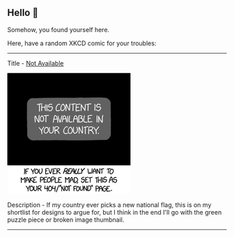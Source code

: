 ## Hello 👀

Somehow, you found yourself here.

Here, have a random XKCD comic for your troubles:

-----------------------------------

Title - [Not Available](https://xkcd.com/1969)

![Not Available](./random_comic.png)

Description - If my country ever picks a new national flag, this is on my shortlist for designs to argue for, but I think in the end I'll go with the green puzzle piece or broken image thumbnail.

-----------------------------------